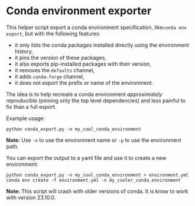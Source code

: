 # Conda environment exporter

This helper script export a conda environment specification, like`conda env export`, but with the following features:

- it only lists the conda packages installed directly using the environment history,
- it pins the version of these packages,
- it also exports pip-installed packages with their version,
- it removes the `defaults` channel,
- it adds `conda-forge` channel,
- it does not export the prefix or name of the environment.

The idea is to help recreate a conda environment *approximately* reproducible (pinning only the top level dependencies) and less painful to fix than a full export.

Example usage:

```
python conda_export.py -n my_cool_conda_environment
```

**Note:** Use `-n` to use the environment name or `-p` to use the environment path.

You can export the output to a yaml file and use it to create a new environment:

```
python conda_export.py -n my_cool_conda_environment > environment.yml
conda env create -f environment.yml -n my_cooler_conda_environment
```

**Note:** This script will crash with older versions of conda. It is know to work with version 23.10.0. 
